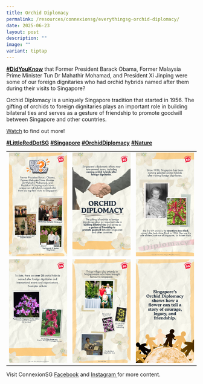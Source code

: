```yaml
---
title: Orchid Diplomacy
permalink: /resources/connexionsg/everythingsg-orchid-diplomacy/
date: 2025-06-23
layout: post
description: ""
image: ""
variant: tiptap
---
```

<p><strong><a href="https://www.facebook.com/hashtag/didyouknow?__eep__=6&amp;__cft__[0]=AZUUArRh7GRowSIdE0tg7UlaGDJejQeNVEfUBbIzLdDEBD0tRYPSCb40UPKZ1Mob9NaD_MW9Jg1jshUfS0pqE9FKf4yoOoWsU8-QgexEVBRPWQ9UNopA63mCZAAhXTHAiJ3jOealqprdrodcYaTW4pJa3NNOoCG15d6Gioo79iKmUg&amp;__tn__=*NK-R" class="x1i10hfl xjbqb8w x1ejq31n x18oe1m7 x1sy0etr xstzfhl x972fbf x10w94by x1qhh985 x14e42zd x9f619 x1ypdohk xt0psk2 xe8uvvx xdj266r x14z9mp xat24cr x1lziwak xexx8yu xyri2b x18d9i69 x1c1uobl x16tdsg8 x1hl2dhg xggy1nq x1a2a7pz xkrqix3 x1sur9pj x1fey0fg x1s688f" rel="noopener noreferrer nofollow" target="_blank">#DidYouKnow</a></strong> that
Former President Barack Obama, Former Malaysia Prime Minister Tun Dr Mahathir
Mohamad, and President Xi Jinping were some of our foreign dignitaries
who had orchid hybrids named after them during their visits to Singapore?</p>
<p>Orchid Diplomacy is a uniquely Singapore tradition that started in 1956.
The gifting of orchids to foreign dignitaries plays an important role in
building bilateral ties and serves as a gesture of friendship to promote
goodwill between Singapore and other countries.</p>
<p><a href="https://www.instagram.com/reel/DLPVENxygLJ/?igsh=MXR5dHM5bW5nZ2g1ag%3D%3D" rel="noopener nofollow" target="_blank">Watch</a> to
find out more!</p>
<p><strong><a href="https://www.facebook.com/hashtag/littlereddotsg?__eep__=6&amp;__cft__[0]=AZUUArRh7GRowSIdE0tg7UlaGDJejQeNVEfUBbIzLdDEBD0tRYPSCb40UPKZ1Mob9NaD_MW9Jg1jshUfS0pqE9FKf4yoOoWsU8-QgexEVBRPWQ9UNopA63mCZAAhXTHAiJ3jOealqprdrodcYaTW4pJa3NNOoCG15d6Gioo79iKmUg&amp;__tn__=*NK-R" class="x1i10hfl xjbqb8w x1ejq31n x18oe1m7 x1sy0etr xstzfhl x972fbf x10w94by x1qhh985 x14e42zd x9f619 x1ypdohk xt0psk2 xe8uvvx xdj266r x14z9mp xat24cr x1lziwak xexx8yu xyri2b x18d9i69 x1c1uobl x16tdsg8 x1hl2dhg xggy1nq x1a2a7pz xkrqix3 x1sur9pj x1fey0fg x1s688f" rel="noopener noreferrer nofollow" target="_blank">#LittleRedDotSG</a></strong>  <strong><a href="https://www.facebook.com/hashtag/singapore?__eep__=6&amp;__cft__[0]=AZUUArRh7GRowSIdE0tg7UlaGDJejQeNVEfUBbIzLdDEBD0tRYPSCb40UPKZ1Mob9NaD_MW9Jg1jshUfS0pqE9FKf4yoOoWsU8-QgexEVBRPWQ9UNopA63mCZAAhXTHAiJ3jOealqprdrodcYaTW4pJa3NNOoCG15d6Gioo79iKmUg&amp;__tn__=*NK-R" class="x1i10hfl xjbqb8w x1ejq31n x18oe1m7 x1sy0etr xstzfhl x972fbf x10w94by x1qhh985 x14e42zd x9f619 x1ypdohk xt0psk2 xe8uvvx xdj266r x14z9mp xat24cr x1lziwak xexx8yu xyri2b x18d9i69 x1c1uobl x16tdsg8 x1hl2dhg xggy1nq x1a2a7pz xkrqix3 x1sur9pj x1fey0fg x1s688f" rel="noopener noreferrer nofollow" target="_blank">#Singapore</a></strong>  <strong><a href="https://www.facebook.com/hashtag/orchiddiplomacy?__eep__=6&amp;__cft__[0]=AZUUArRh7GRowSIdE0tg7UlaGDJejQeNVEfUBbIzLdDEBD0tRYPSCb40UPKZ1Mob9NaD_MW9Jg1jshUfS0pqE9FKf4yoOoWsU8-QgexEVBRPWQ9UNopA63mCZAAhXTHAiJ3jOealqprdrodcYaTW4pJa3NNOoCG15d6Gioo79iKmUg&amp;__tn__=*NK-R" class="x1i10hfl xjbqb8w x1ejq31n x18oe1m7 x1sy0etr xstzfhl x972fbf x10w94by x1qhh985 x14e42zd x9f619 x1ypdohk xt0psk2 xe8uvvx xdj266r x14z9mp xat24cr x1lziwak xexx8yu xyri2b x18d9i69 x1c1uobl x16tdsg8 x1hl2dhg xggy1nq x1a2a7pz xkrqix3 x1sur9pj x1fey0fg x1s688f" rel="noopener noreferrer nofollow" target="_blank">#OrchidDiplomacy</a></strong>  <strong><a href="https://www.facebook.com/hashtag/nature?__eep__=6&amp;__cft__[0]=AZUUArRh7GRowSIdE0tg7UlaGDJejQeNVEfUBbIzLdDEBD0tRYPSCb40UPKZ1Mob9NaD_MW9Jg1jshUfS0pqE9FKf4yoOoWsU8-QgexEVBRPWQ9UNopA63mCZAAhXTHAiJ3jOealqprdrodcYaTW4pJa3NNOoCG15d6Gioo79iKmUg&amp;__tn__=*NK-R" class="x1i10hfl xjbqb8w x1ejq31n x18oe1m7 x1sy0etr xstzfhl x972fbf x10w94by x1qhh985 x14e42zd x9f619 x1ypdohk xt0psk2 xe8uvvx xdj266r x14z9mp xat24cr x1lziwak xexx8yu xyri2b x18d9i69 x1c1uobl x16tdsg8 x1hl2dhg xggy1nq x1a2a7pz xkrqix3 x1sur9pj x1fey0fg x1s688f" rel="noopener noreferrer nofollow" target="_blank">#Nature</a></strong>
</p>
<p></p>
<table style="minWidth: 75px">
<colgroup>
<col>
<col>
<col>
</colgroup>
<tbody>
<tr>
<th rowspan="1" colspan="1">
<div class="isomer-image-wrapper">
<img style="width: 100%" height="auto" width="100%" alt="" src="/images/connexionsg/Orchid_1.png">
</div>
</th>
<th rowspan="1" colspan="1">
<div class="isomer-image-wrapper">
<img style="width: 100%" height="auto" width="100%" alt="" src="/images/connexionsg/Orchid_2.png">
</div>
</th>
<th rowspan="1" colspan="1">
<div class="isomer-image-wrapper">
<img style="width: 100%" height="auto" width="100%" alt="" src="/images/connexionsg/Orchid_3.png">
</div>
</th>
</tr>
<tr>
<td rowspan="1" colspan="1">
<div class="isomer-image-wrapper">
<img style="width: 100%" height="auto" width="100%" alt="" src="/images/connexionsg/Orchid_4.jpg">
</div>
</td>
<td rowspan="1" colspan="1">
<div class="isomer-image-wrapper">
<img style="width: 100%" height="auto" width="100%" alt="" src="/images/connexionsg/Orchid_5.png">
</div>
</td>
<td rowspan="1" colspan="1">
<div class="isomer-image-wrapper">
<img style="width: 100%" height="auto" width="100%" alt="" src="/images/connexionsg/Orchid_6.png">
</div>
</td>
</tr>
</tbody>
</table>
<p></p>
<p>Visit ConnexionSG <a href="https://www.facebook.com/ConnexionSG" rel="noopener nofollow" target="_blank"><u>Facebook</u></a> and
<a href="https://www.instagram.com/connexionsg/" rel="noopener nofollow" target="_blank"><u>Instagram </u>
</a>for more content.</p>
<p></p>
